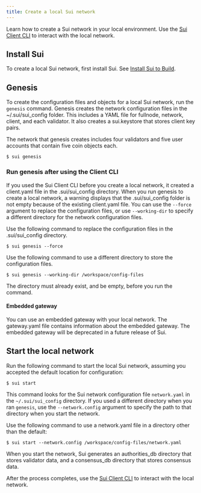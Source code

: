 ```yaml
---
title: Create a local Sui network
---
```


Learn how to create a Sui network in your local environment. Use the [Sui Client CLI](cli-client.md) to interact with the local network.

## Install Sui

To create a local Sui network, first install Sui. See [Install Sui to Build](install.md).

## Genesis

To create the configuration files and objects for a local Sui network, run the `genesis` command. Genesis creates the network configuration files in the ~/.sui/sui_config folder. This includes a YAML file for fullnode, network, client, and each validator. It also creates a sui.keystore that stores client key pairs. 

The network that genesis creates includes four validators and five user accounts that contain five coin objects each.

   ```shell
   $ sui genesis
   ```

### Run genesis after using the Client CLI
If you used the Sui Client CLI before you create a local network, it created a client.yaml file in the .sui/sui_config directory. When you run genesis to create a local network, a warning displays that the .sui/sui_config folder is not empty because of the existing client.yaml file. You can use the `--force` argument to replace the configuration files, or use `--working-dir` to specify a different directory for the network configuration files.

Use the following command to replace the configuration files in the .sui/sui_config directory.
```shell
$ sui genesis --force
```

Use the following command to use a different directory to store the configuration files.
```shell
$ sui genesis --working-dir /workspace/config-files
```

The directory must already exist, and be empty, before you run the command.

#### Embedded gateway

You can use an embedded gateway with your local network. The gateway.yaml file contains information about the embedded gateway. The embedded gateway will be deprecated in a future release of Sui.

## Start the local network

Run the following command to start the local Sui network, assuming you
accepted the default location for configuration:

```shell
$ sui start
```

This command looks for the Sui network configuration file
`network.yaml` in the `~/.sui/sui_config` directory. If you used a different directory when you ran `genesis`, use the `--network.config` argument to specify the path to that directory when you start the network.

Use the following command to use a network.yaml file in a directory other than the default:

```shell
$ sui start --network.config /workspace/config-files/network.yaml
```
When you start the network, Sui generates an authorities_db directory that stores validator data, and a consensus_db directory that stores consensus data.

After the process completes, use the [Sui Client CLI](cli-client.md) to interact with the local network.